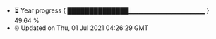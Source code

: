 - ⏳ Year progress { ██████████████▁▁▁▁▁▁▁▁▁▁▁▁▁▁▁▁ } 49.64 %
- ⏰ Updated on Thu, 01 Jul 2021 04:26:29 GMT

